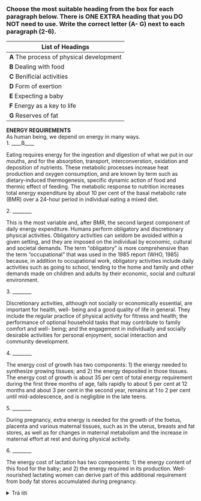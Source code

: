 ### Choose the most suitable heading from the box for each paragraph below. There is ONE EXTRA heading that you DO NOT need to use.  Write the correct letter (A- G) next to each paragraph (2-6).

| List of Headings |
|------------------|
| **A**  The process of physical development |
| **B**  Dealing with food |
| **C**  Benificial activities |
| **D**  Form of exertion |
| **E**  Expecting a baby |
| **F**  Energy as a key to life |
| **G**  Reserves of fat |

**ENERGY REQUIREMENTS**  
As human being, we depend on energy in many ways.  
1\.  \_\_\_\_B\_\_\_\_

Eating requires energy for the ingestion and digestion of what we put in our mouths, and for the absorption, transport, interconverstion, oxidation and deposition of nutrients. These metabolic processes increase heat production and oxygen consumption, and are known by term such as  dietary-induced thermogenesis, specific dynamic action of food and thermic effect of feeding. The metabolic response to nutrition increases total energy expenditure by about 10 per cent of the basal metabolic rate (BMR) over a 24-hour period in individual eating a mixed diet.  

2\.  \_\_\_\_\_\_\_\_

This is the most variable and, after BMR, the second largest component of daily energy expenditure. Humans perform  obligatory  and  discretionary  physical activities. Obligatory activities can seldom be avoided within a given setting, and they are imposed on the individual by economic, cultural and societal demands. The term “obligatory” is more comprehensive than the term “occupational” that was used in the 1985 report (WHO, 1985) because, in addition to occupational work, obligatory activities include daily activities such as going to school, tending to the home and family and other demands made on children and adults by their economic, social and cultural environment. 

3\.  \_\_\_\_\_\_\_\_

Discretionary activities, although not socially or economically essential, are important for health, well- being and a good quality of life in general. They include the regular practice of physical activity for fitness and health; the performance of optional household tasks that may contribute to family comfort and well- being; and the engagement in individually and socially desirable activities for personal enjoyment, social interaction and community development. 

4\.  \_\_\_\_\_\_\_\_

The energy cost of growth has two components: 1) the energy needed to synthesize growing tissues; and 2) the energy deposited in those tissues. The energy cost of growth is about 35 per cent of total energy requirement during the first three months of age, falls rapidly to about 5 per cent at 12 months and about 3 per cent in the second year, remains at 1 to 2 per cent until mid-adolescence, and is negligible in the late teens. 

5\.  \_\_\_\_\_\_\_\_

During pregnancy, extra energy is needed for the growth of the foetus, placenta and various maternal tissues, such as in the  uterus, breasts and fat stores, as well as for changes in maternal metabolism and the increase in maternal effort at rest and during physical activity. 

6\.  \_\_\_\_\_\_\_\_

The energy cost of lactation has two components: 1) the energy content of this food for the baby; and 2) the energy required in its production. Well-nourished lactating women can derive part of this additional requirement from body fat stores accumulated during pregnancy.


<details><summary>Trả lời</summary>
<p>

2. D
3. C
4. A
5. E
6. G

</p>
</details>